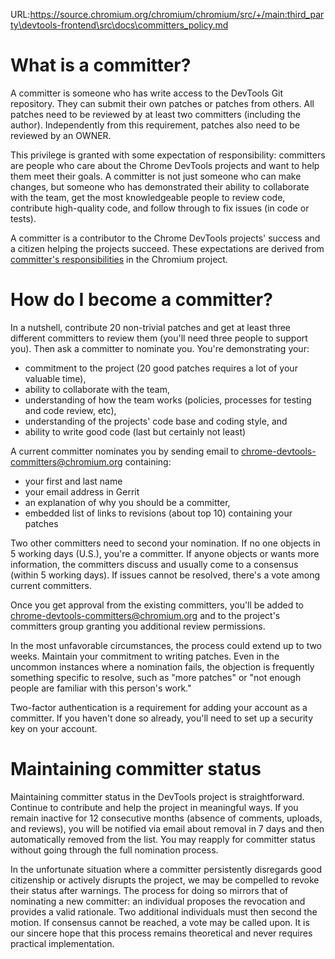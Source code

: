 URL:https://source.chromium.org/chromium/chromium/src/+/main:third_party\devtools-frontend\src\docs\committers_policy.md
# **What is a committer?**

A committer is someone who has write access to the DevTools Git repository. They can submit their own patches or patches from others. All patches need to be reviewed by at least two committers (including the author). Independently from this requirement, patches also need to be reviewed by an OWNER.

This privilege is granted with some expectation of responsibility: committers are people who care about the Chrome DevTools projects and want to help them meet their goals. A committer is not just someone who can make changes, but someone who has demonstrated their ability to collaborate with the team, get the most knowledgeable people to review code, contribute high-quality code, and follow through to fix issues (in code or tests).

A committer is a contributor to the Chrome DevTools projects' success and a citizen helping the projects succeed. These expectations are derived from [committer's responsibilities](https://www.chromium.org/developers/committers-responsibility/) in the Chromium project.

# **How do I become a committer?**

In a nutshell, contribute 20 non-trivial patches and get at least three different committers to review them (you'll need three people to support you). Then ask a committer to nominate you. You're demonstrating your:

* commitment to the project (20 good patches requires a lot of your valuable time),
* ability to collaborate with the team,
* understanding of how the team works (policies, processes for testing and code review, etc),
* understanding of the projects' code base and coding style, and
* ability to write good code (last but certainly not least)

A current committer nominates you by sending email to [chrome-devtools-committers@chromium.org](mailto:chrome-devtools-committers@chromium.org) containing:

* your first and last name
* your email address in Gerrit
* an explanation of why you should be a committer,
* embedded list of links to revisions (about top 10\) containing your patches

Two other committers need to second your nomination. If no one objects in 5 working days (U.S.), you're a committer. If anyone objects or wants more information, the committers discuss and usually come to a consensus (within 5 working days). If issues cannot be resolved, there's a vote among current committers.

Once you get approval from the existing committers, you'll be added to [chrome-devtools-committers@chromium.org](mailto:chrome-devtools-committers@chromium.org) and to the project's committers group granting you additional review permissions.

In the most unfavorable circumstances, the process could extend up to two weeks. Maintain your commitment to writing patches. Even in the uncommon instances where a nomination fails, the objection is frequently something specific to resolve, such as "more patches" or "not enough people are familiar with this person's work."

Two-factor authentication is a requirement for adding your account as a committer. If you haven't done so already, you'll need to set up a security key on your account.

# **Maintaining committer status**

Maintaining committer status in the DevTools project is straightforward. Continue to contribute and help the project in meaningful ways. If you remain inactive for 12 consecutive months (absence of comments, uploads, and reviews), you will be notified via email about removal in 7 days and then automatically removed from the list. You may reapply for committer status without going through the full nomination process.

In the unfortunate situation where a committer persistently disregards good citizenship or actively disrupts the project, we may be compelled to revoke their status after warnings. The process for doing so mirrors that of nominating a new committer: an individual proposes the revocation and provides a valid rationale. Two additional individuals must then second the motion. If consensus cannot be reached, a vote may be called upon. It is our sincere hope that this process remains theoretical and never requires practical implementation.
